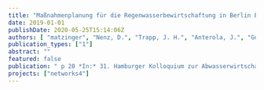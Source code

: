```yaml
---
title: "Maßnahmenplanung für die Regenwasserbewirtschaftung in Berlin Ergebnisse der BMBF-Projekte KURAS und netWORKS4"
date: 2019-01-01
publishDate: 2020-05-25T15:14:06Z
authors: [ "matzinger", "Nenz, D.", "Trapp, J. H.", "Anterola, J.", "Gunkel, M.", "Reichmann, B.", "Frick-Trzebitzky, F.", "Winker, M.", "Schramm, E.", "rouault", "Funke, F." ]
publication_types: ["1"]
abstract: ""
featured: false
publication: " p 20 *In:* 31. Hamburger Kolloquium zur Abwasserwirtschaft“. TUHH Hamburg, Germany. 18-19 September 2019"
projects: ["networks4"]
---
```



